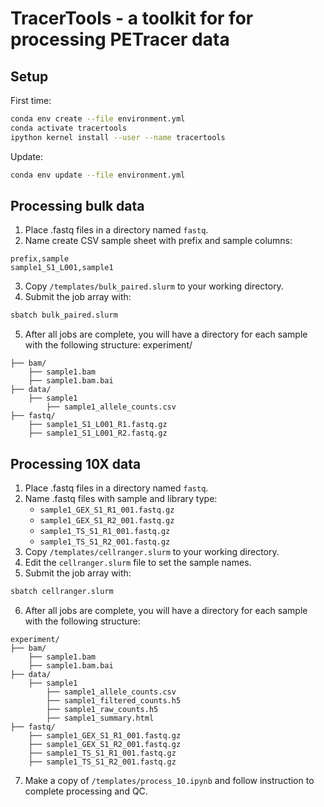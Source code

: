 # TracerTools - a toolkit for for processing PETracer data

## Setup

First time:

```bash
conda env create --file environment.yml
conda activate tracertools
ipython kernel install --user --name tracertools
```

Update:

```bash
conda env update --file environment.yml
```

## Processing bulk data

1. Place .fastq files in a directory named `fastq`.
2. Name create CSV sample sheet with prefix and sample columns:
```
prefix,sample
sample1_S1_L001,sample1
```
3. Copy `/templates/bulk_paired.slurm` to your working directory.
4. Submit the job array with:
```bash
sbatch bulk_paired.slurm
```
5. After all jobs are complete, you will have a directory for each sample with the following structure:
experiment/
```
├── bam/
    ├── sample1.bam
    ├── sample1.bam.bai
├── data/
    ├── sample1
        ├── sample1_allele_counts.csv
├── fastq/
    ├── sample1_S1_L001_R1.fastq.gz
    ├── sample1_S1_L001_R2.fastq.gz
```


## Processing 10X data

1. Place .fastq files in a directory named `fastq`.
2. Name .fastq files with sample and library type:
    * `sample1_GEX_S1_R1_001.fastq.gz`
    * `sample1_GEX_S1_R2_001.fastq.gz`
    * `sample1_TS_S1_R1_001.fastq.gz`
    * `sample1_TS_S1_R2_001.fastq.gz`
3. Copy `/templates/cellranger.slurm` to your working directory.
4. Edit the `cellranger.slurm` file to set the sample names.
5. Submit the job array with:
```bash
sbatch cellranger.slurm
```
6. After all jobs are complete, you will have a directory for each sample with the following structure:
```
experiment/
├── bam/
    ├── sample1.bam
    ├── sample1.bam.bai
├── data/
    ├── sample1
        ├── sample1_allele_counts.csv
        ├── sample1_filtered_counts.h5
        ├── sample1_raw_counts.h5
        ├── sample1_summary.html
├── fastq/
    ├── sample1_GEX_S1_R1_001.fastq.gz
    ├── sample1_GEX_S1_R2_001.fastq.gz
    ├── sample1_TS_S1_R1_001.fastq.gz
    ├── sample1_TS_S1_R2_001.fastq.gz
```
7. Make a copy of `/templates/process_10.ipynb` and follow instruction to complete processing and QC.
